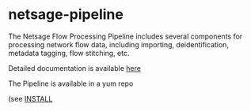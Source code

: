 # netsage-pipeline

The Netsage Flow Processing Pipeline includes several components for processing network flow data, including importing, deidentification, metadata tagging, flow stitching, etc.

Detailed documentation is available [here](https://netsage-project.github.io/netsage-pipeline/)

The Pipeline is available in a yum repo 

(see [INSTALL](https://netsage-project.github.io/netsage-pipeline/docs/install)




